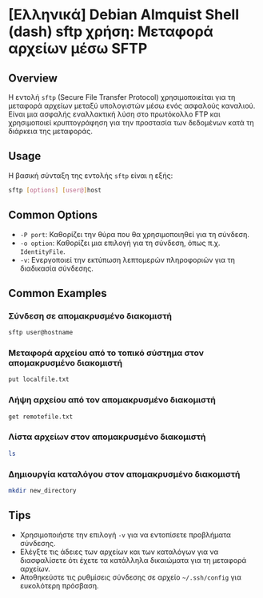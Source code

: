 # [Ελληνικά] Debian Almquist Shell (dash) sftp χρήση: Μεταφορά αρχείων μέσω SFTP

## Overview
Η εντολή `sftp` (Secure File Transfer Protocol) χρησιμοποιείται για τη μεταφορά αρχείων μεταξύ υπολογιστών μέσω ενός ασφαλούς καναλιού. Είναι μια ασφαλής εναλλακτική λύση στο πρωτόκολλο FTP και χρησιμοποιεί κρυπτογράφηση για την προστασία των δεδομένων κατά τη διάρκεια της μεταφοράς.

## Usage
Η βασική σύνταξη της εντολής `sftp` είναι η εξής:

```bash
sftp [options] [user@]host
```

## Common Options
- `-P port`: Καθορίζει την θύρα που θα χρησιμοποιηθεί για τη σύνδεση.
- `-o option`: Καθορίζει μια επιλογή για τη σύνδεση, όπως π.χ. `IdentityFile`.
- `-v`: Ενεργοποιεί την εκτύπωση λεπτομερών πληροφοριών για τη διαδικασία σύνδεσης.

## Common Examples
### Σύνδεση σε απομακρυσμένο διακομιστή
```bash
sftp user@hostname
```

### Μεταφορά αρχείου από το τοπικό σύστημα στον απομακρυσμένο διακομιστή
```bash
put localfile.txt
```

### Λήψη αρχείου από τον απομακρυσμένο διακομιστή
```bash
get remotefile.txt
```

### Λίστα αρχείων στον απομακρυσμένο διακομιστή
```bash
ls
```

### Δημιουργία καταλόγου στον απομακρυσμένο διακομιστή
```bash
mkdir new_directory
```

## Tips
- Χρησιμοποιήστε την επιλογή `-v` για να εντοπίσετε προβλήματα σύνδεσης.
- Ελέγξτε τις άδειες των αρχείων και των καταλόγων για να διασφαλίσετε ότι έχετε τα κατάλληλα δικαιώματα για τη μεταφορά αρχείων.
- Αποθηκεύστε τις ρυθμίσεις σύνδεσης σε αρχείο `~/.ssh/config` για ευκολότερη πρόσβαση.